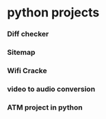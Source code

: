 # python projects
<h3>Diff checker<h3>
<h3>Sitemap<h3>
<h3>Wifi Cracke<h3>
<h3>video to audio conversion<h3>
<h3>ATM project in python<h3>
